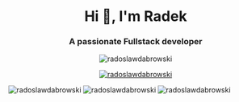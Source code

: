 <h1 align="center">Hi 👋, I'm Radek</h1>
<h3 align="center">A passionate Fullstack developer</h3>

<p align="center"> <img src="https://komarev.com/ghpvc/?username=radoslawdabrowski&label=Profile%20views&color=0e75b6&style=flat" alt="radoslawdabrowski" /> </p>

<p align="center"> <a href="https://github.com/ryo-ma/github-profile-trophy"><img src="https://github-profile-trophy.vercel.app/?username=radoslawdabrowski" alt="radoslawdabrowski" /></a> </p>

<div style="display:block; align-items: center, justify-content: center">
  <img src="https://github-readme-stats.vercel.app/api?username=radoslawdabrowski&show_icons=true&locale=en" alt="radoslawdabrowski" />
  <img src="https://github-readme-stats.vercel.app/api/top-langs?username=radoslawdabrowski&show_icons=true&locale=en&layout=compact" alt="radoslawdabrowski" />
  <img src="https://github-readme-streak-stats.herokuapp.com/?user=radoslawdabrowski&" alt="radoslawdabrowski" />
</div>
